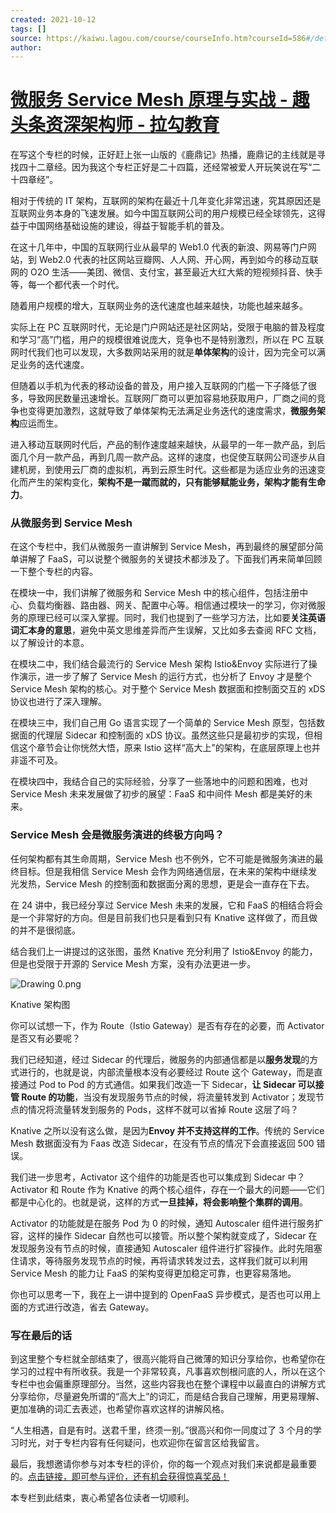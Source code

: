 ```yaml
---
created: 2021-10-12
tags: []
source: https://kaiwu.lagou.com/course/courseInfo.htm?courseId=586#/detail/pc?id=5992
author: 
---
```


# [微服务 Service Mesh 原理与实战 - 趣头条资深架构师 - 拉勾教育](https://kaiwu.lagou.com/course/courseInfo.htm?courseId=586#/detail/pc?id=5992)


在写这个专栏的时候，正好赶上张一山版的《鹿鼎记》热播，鹿鼎记的主线就是寻找四十二章经。因为我这个专栏正好是二十四篇，还经常被爱人开玩笑说在写“二十四章经”。

相对于传统的 IT 架构，互联网的架构在最近十几年变化非常迅速，究其原因还是互联网业务本身的飞速发展。如今中国互联网公司的用户规模已经全球领先，这得益于中国网络基础设施的建设，得益于智能手机的普及。

在这十几年中，中国的互联网行业从最早的 Web1.0 代表的新浪、网易等门户网站，到 Web2.0 代表的社区网站豆瓣网、人人网、开心网，再到如今的移动互联网的 O2O 生活——美团、微信、支付宝，甚至最近大红大紫的短视频抖音、快手等，每一个都代表一个时代。

随着用户规模的增大，互联网业务的迭代速度也越来越快，功能也越来越多。

实际上在 PC 互联网时代，无论是门户网站还是社区网站，受限于电脑的普及程度和学习“高”门槛，用户的规模很难说庞大，竞争也不是特别激烈，所以在 PC 互联网时代我们也可以发现，大多数网站采用的就是**单体架构**的设计，因为完全可以满足业务的迭代速度。

但随着以手机为代表的移动设备的普及，用户接入互联网的门槛一下子降低了很多，导致网民数量迅速增长。互联网厂商可以更加容易地获取用户，厂商之间的竞争也变得更加激烈，这就导致了单体架构无法满足业务迭代的速度需求，**微服务架构**应运而生。

进入移动互联网时代后，产品的制作速度越来越快，从最早的一年一款产品，到后面几个月一款产品，再到几周一款产品。这样的速度，也促使互联网公司逐步从自建机房，到使用云厂商的虚拟机，再到云原生时代。这些都是为适应业务的迅速变化而产生的架构变化，**架构不是一蹴而就的，只有能够赋能业务，架构才能有生命力**。

### 从微服务到 Service Mesh

在这个专栏中，我们从微服务一直讲解到 Service Mesh，再到最终的展望部分简单讲解了 FaaS，可以说整个微服务的关键技术都涉及了。下面我们再来简单回顾一下整个专栏的内容。

在模块一中，我们讲解了微服务和 Service Mesh 中的核心组件，包括注册中心、负载均衡器、路由器、网关、配置中心等。相信通过模块一的学习，你对微服务的原理已经可以深入掌握。同时，我们也提到了一些学习方法，比如要**关注英语词汇本身的意思**，避免中英文思维差异而产生误解，又比如多去查阅 RFC 文档，以了解设计的本意。

在模块二中，我们结合最流行的 Service Mesh 架构 Istio&Envoy 实际进行了操作演示，进一步了解了 Service Mesh 的运行方式，也分析了 Envoy 才是整个 Service Mesh 架构的核心。对于整个 Service Mesh 数据面和控制面交互的 xDS 协议也进行了深入理解。

在模块三中，我们自己用 Go 语言实现了一个简单的 Service Mesh 原型，包括数据面的代理层 Sidecar 和控制面的 xDS 协议。虽然这些只是最初步的实现，但相信这个章节会让你恍然大悟，原来 Istio 这样“高大上”的架构，在底层原理上也并非遥不可及。

在模块四中，我结合自己的实际经验，分享了一些落地中的问题和困难，也对 Service Mesh 未来发展做了初步的展望：FaaS 和中间件 Mesh 都是美好的未来。

### Service Mesh 会是微服务演进的终极方向吗？

任何架构都有其生命周期，Service Mesh 也不例外，它不可能是微服务演进的最终目标。但是我相信 Service Mesh 会作为网络通信层，在未来的架构中继续发光发热，Service Mesh 的控制面和数据面分离的思想，更是会一直存在下去。

在 24 讲中，我已经分享过 Service Mesh 未来的发展，它和 FaaS 的相结合将会是一个非常好的方向。但是目前我们也只是看到只有 Knative 这样做了，而且做的并不是很彻底。

结合我们上一讲提过的这张图，虽然 Knative 充分利用了 Istio&Envoy 的能力，但是也受限于开源的 Service Mesh 方案，没有办法更进一步。

![Drawing 0.png](https://s0.lgstatic.com/i/image6/M00/19/F1/CioPOWBK13KARAmNAAFOLVdbxMk461.png)

Knative 架构图

你可以试想一下，作为 Route（Istio Gateway）是否有存在的必要，而 Activator 是否又有必要呢？

我们已经知道，经过 Sidecar 的代理后，微服务的内部通信都是以**服务发现**的方式进行的，也就是说，内部流量根本没有必要经过 Route 这个 Gateway，而是直接通过 Pod to Pod 的方式通信。如果我们改造一下 Sidecar，**让 Sidecar 可以接管 Route 的功能**，当没有发现服务节点的时候，将流量转发到 Activator；发现节点的情况将流量转发到服务的 Pods，这样不就可以省掉 Route 这层了吗？

Knative 之所以没有这么做，是因为**Envoy 并不支持这样的工作**。传统的 Service Mesh 数据面没有为 Faas 改造 Sidecar，在没有节点的情况下会直接返回 500 错误。

我们进一步思考，Activator 这个组件的功能是否也可以集成到 Sidecar 中？Activator 和 Route 作为 Knative 的两个核心组件，存在一个最大的问题——它们都是中心化的。也就是说，这样的方式**一旦挂掉，将会影响整个集群的调用**。

Activator 的功能就是在服务 Pod 为 0 的时候，通知 Autoscaler 组件进行服务扩容，这样的操作 Sidecar 自然也可以接管。所以整个架构就变成了，Sidecar 在发现服务没有节点的时候，直接通知 Autoscaler 组件进行扩容操作。此时先阻塞住请求，等待服务发现节点的时候，再将请求转发过去，这样我们就可以利用 Service Mesh 的能力让 FaaS 的架构变得更加稳定可靠，也更容易落地。

你也可以思考一下，我在上一讲中提到的 OpenFaaS 异步模式，是否也可以用上面的方式进行改造，省去 Gateway。

### 写在最后的话

到这里整个专栏就全部结束了，很高兴能将自己微薄的知识分享给你，也希望你在学习的过程中有所收获。我是一个非常较真，凡事喜欢刨根问底的人，所以在这个专栏中也会偏重原理部分。当然，这些内容我也在整个课程中以最直白的讲解方式分享给你，尽量避免所谓的“高大上”的词汇，而是结合我自己理解，用更易理解、更加准确的词汇去表述，也希望你喜欢这样的讲解风格。

“人生相遇，自是有时。送君千里，终须一别。”很高兴和你一同度过了 3 个月的学习时光，对于专栏内容有任何疑问，也欢迎你在留言区给我留言。

最后，我想邀请你参与对本专栏的评价，你的每一个观点对我们来说都是最重要的。[点击链接，即可参与评价，还有机会获得惊喜奖品！](https://wj.qq.com/s2/8177891/91b1/)

本专栏到此结束，衷心希望各位读者一切顺利。

